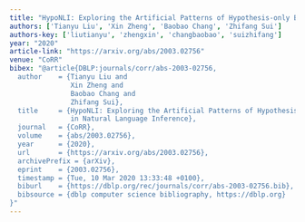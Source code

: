 ```yaml
---
title: "HypoNLI: Exploring the Artificial Patterns of Hypothesis-only Bias in Natural Language Inference"
authors: ['Tianyu Liu', 'Xin Zheng', 'Baobao Chang', 'Zhifang Sui']
authors-key: ['liutianyu', 'zhengxin', 'changbaobao', 'suizhifang']
year: "2020"
article-link: "https://arxiv.org/abs/2003.02756"
venue: "CoRR"
bibex: "@article{DBLP:journals/corr/abs-2003-02756,
  author    = {Tianyu Liu and
               Xin Zheng and
               Baobao Chang and
               Zhifang Sui},
  title     = {HypoNLI: Exploring the Artificial Patterns of Hypothesis-only Bias
               in Natural Language Inference},
  journal   = {CoRR},
  volume    = {abs/2003.02756},
  year      = {2020},
  url       = {https://arxiv.org/abs/2003.02756},
  archivePrefix = {arXiv},
  eprint    = {2003.02756},
  timestamp = {Tue, 10 Mar 2020 13:33:48 +0100},
  biburl    = {https://dblp.org/rec/journals/corr/abs-2003-02756.bib},
  bibsource = {dblp computer science bibliography, https://dblp.org}
}"
---
```

